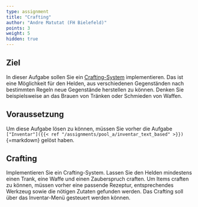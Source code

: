 ```yaml
---
type: assignment
title: "Crafting"
author: "Andre Matutat (FH Bielefeld)"
points: 3
weight: 5
hidden: true
---
```


## Ziel

In dieser Aufgabe sollen Sie ein [Crafting-System](https://de.wikipedia.org/wiki/Crafting) implementieren. Das ist eine Möglichkeit für den Helden, aus verschiedenen Gegenständen nach bestimmten Regeln neue Gegenstände herstellen zu können. Denken Sie beispielsweise an das Brauen von Tränken oder Schmieden von Waffen.

## Voraussetzung

Um diese Aufgabe lösen zu können, müssen Sie vorher die Aufgabe `["Inventar"]({{< ref "/assignments/pool_a/inventar_text_based" >}})`{=markdown} gelöst haben.

## Crafting

Implementieren Sie ein Crafting-System.
Lassen Sie den Helden mindestens einen Trank, eine Waffe und einen Zauberspruch craften.
Um Items craften zu können, müssen vorher eine passende Rezeptur, entsprechendes Werkzeug sowie die nötigen Zutaten gefunden werden.
Das Crafting soll über das Inventar-Menü gesteuert werden können.
